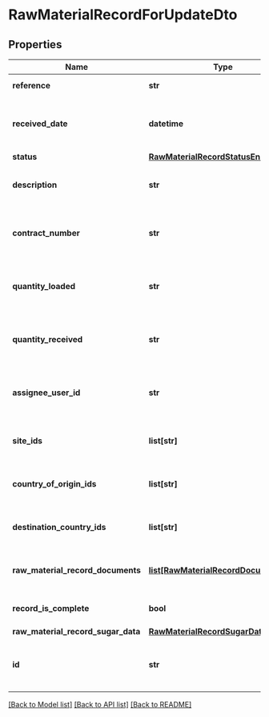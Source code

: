 # RawMaterialRecordForUpdateDto

## Properties
Name | Type | Description | Notes
------------ | ------------- | ------------- | -------------
**reference** | **str** | Record reference | 
**received_date** | **datetime** | Date the raw material was received | 
**status** | [**RawMaterialRecordStatusEnum**](RawMaterialRecordStatusEnum.md) |  | [optional] 
**description** | **str** | Raw material record description | [optional] 
**contract_number** | **str** | Raw material record contract number | [optional] 
**quantity_loaded** | **str** | Raw material record quantity loaded | [optional] 
**quantity_received** | **str** | Raw material record quantity received | [optional] 
**assignee_user_id** | **str** | Raw material record assignee user Id | [optional] 
**site_ids** | **list[str]** | Raw material supplied site ids | [optional] 
**country_of_origin_ids** | **list[str]** | Raw material origin countryIds | [optional] 
**destination_country_ids** | **list[str]** | Raw material destination countryIds | [optional] 
**raw_material_record_documents** | [**list[RawMaterialRecordDocumentDto]**](RawMaterialRecordDocumentDto.md) | Raw material record documents | [optional] 
**record_is_complete** | **bool** | Indicate if the record is complete | [optional] 
**raw_material_record_sugar_data** | [**RawMaterialRecordSugarDataDto**](RawMaterialRecordSugarDataDto.md) |  | [optional] 
**id** | **str** | The unique identifier of the raw material Record | [optional] 

[[Back to Model list]](../README.md#documentation-for-models) [[Back to API list]](../README.md#documentation-for-api-endpoints) [[Back to README]](../README.md)

